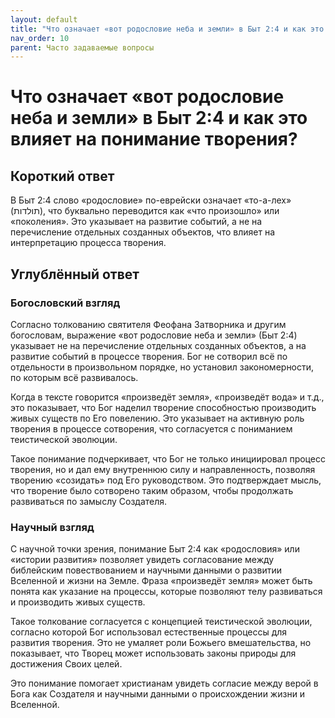 ```yaml
---
layout: default
title: "Что означает «вот родословие неба и земли» в Быт 2:4 и как это влияет на понимание творения?"
nav_order: 10
parent: Часто задаваемые вопросы
---
```


# Что означает «вот родословие неба и земли» в Быт 2:4 и как это влияет на понимание творения?

## Короткий ответ

В Быт 2:4 слово «родословие» по-еврейски означает «то-а-лех» (תולדות), что буквально переводится как «что произошло» или «поколения». Это указывает на развитие событий, а не на перечисление отдельных созданных объектов, что влияет на интерпретацию процесса творения.

## Углублённый ответ

### Богословский взгляд

Согласно толкованию святителя Феофана Затворника и другим богословам, выражение «вот родословие неба и земли» (Быт 2:4) указывает не на перечисление отдельных созданных объектов, а на развитие событий в процессе творения. Бог не сотворил всё по отдельности в произвольном порядке, но установил закономерности, по которым всё развивалось.

Когда в тексте говорится «произведёт земля», «произведёт вода» и т.д., это показывает, что Бог наделил творение способностью производить живых существ по Его повелению. Это указывает на активную роль творения в процессе сотворения, что согласуется с пониманием теистической эволюции.

Такое понимание подчеркивает, что Бог не только инициировал процесс творения, но и дал ему внутреннюю силу и направленность, позволяя творению «созидать» под Его руководством. Это подтверждает мысль, что творение было сотворено таким образом, чтобы продолжать развиваться по замыслу Создателя.

### Научный взгляд

С научной точки зрения, понимание Быт 2:4 как «родословия» или «истории развития» позволяет увидеть согласование между библейским повествованием и научными данными о развитии Вселенной и жизни на Земле. Фраза «произведёт земля» может быть понята как указание на процессы, которые позволяют телу развиваться и производить живых существ.

Такое толкование согласуется с концепцией теистической эволюции, согласно которой Бог использовал естественные процессы для развития творения. Это не умаляет роли Божьего вмешательства, но показывает, что Творец может использовать законы природы для достижения Своих целей.

Это понимание помогает христианам увидеть согласие между верой в Бога как Создателя и научными данными о происхождении жизни и Вселенной.
